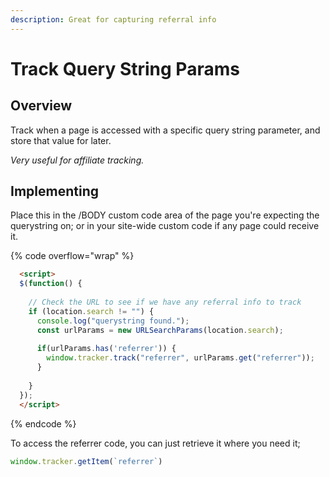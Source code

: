 ```yaml
---
description: Great for capturing referral info
---
```


# Track Query String Params

## Overview

Track when a page is accessed with a specific query string parameter, and store that value for later.&#x20;

_Very useful for affiliate tracking._

## Implementing

Place this in the /BODY custom code area of the page you're expecting the querystring on; or in your site-wide custom code if any page could receive it.&#x20;

{% code overflow="wrap" %}
```html
  <script>
  $(function() {
  
    // Check the URL to see if we have any referral info to track 
    if (location.search != "") {
      console.log("querystring found.");
      const urlParams = new URLSearchParams(location.search);
    
      if(urlParams.has('referrer')) {
        window.tracker.track("referrer", urlParams.get("referrer")); 
      }
    
    }
  });
  </script>
```
{% endcode %}

To access the referrer code, you can just retrieve it where you need it;

```javascript
window.tracker.getItem(`referrer`)
```







